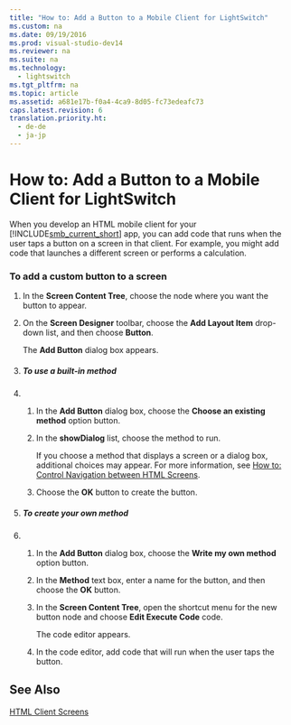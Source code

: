 ```yaml
---
title: "How to: Add a Button to a Mobile Client for LightSwitch"
ms.custom: na
ms.date: 09/19/2016
ms.prod: visual-studio-dev14
ms.reviewer: na
ms.suite: na
ms.technology: 
  - lightswitch
ms.tgt_pltfrm: na
ms.topic: article
ms.assetid: a681e17b-f0a4-4ca9-8d05-fc73edeafc73
caps.latest.revision: 6
translation.priority.ht: 
  - de-de
  - ja-jp
---
```

# How to: Add a Button to a Mobile Client for LightSwitch
When you develop an HTML mobile client for your [!INCLUDE[smb_current_short](../vs140/includes/smb_current_short_md.md)] app, you can add code that runs when the user taps a button on a screen in that client. For example, you might add code that launches a different screen or performs a calculation.  
  
### To add a custom button to a screen  
  
1.  In the **Screen Content Tree**, choose the node where you want the button to appear.  
  
2.  On the **Screen Designer** toolbar, choose the **Add Layout Item** drop-down list, and then choose **Button**.  
  
     The **Add Button** dialog box appears.  
  
3.  ##### To use a built-in method  
4.  1.  In the **Add Button** dialog box, choose the **Choose an existing method** option button.  
  
    2.  In the **showDialog** list, choose the method to run.  
  
         If you choose a method that displays a screen or a dialog box, additional choices may appear. For more information, see [How to: Control Navigation between HTML Screens](../vs140/How-to--Control-Navigation-between-HTML-Screens-in-a-LightSwitch-App.md).  
  
    3.  Choose the **OK** button to create the button.  
5.  ##### To create your own method  
6.  1.  In the **Add Button** dialog box, choose the **Write my own method** option button.  
  
    2.  In the **Method** text box, enter a name for the button, and then choose the **OK** button.  
  
    3.  In the **Screen Content Tree**, open the shortcut menu for the new button node and choose **Edit Execute Code** code.  
  
         The code editor appears.  
  
    4.  In the code editor, add code that will run when the user taps the button.  
  
## See Also  
 [HTML Client Screens](../vs140/HTML-Client-Screens-for-LightSwitch-Apps.md)